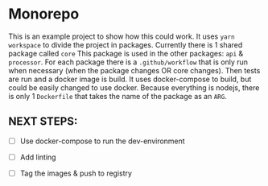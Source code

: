 # Monorepo

This is an example project to show how this could work.
It uses ```yarn workspace``` to divide the project in packages.
Currently there is 1 shared package called ```core```
This package is used in the other packages: ```api``` & ```processor```.
For each package there is a ```.github/workflow``` that is only run when necessary (when the package changes OR core changes).
Then tests are run and a docker image is build. It uses docker-compose to build, but could be easily changed to use docker.
Because everything is nodejs, there is only 1 ```Dockerfile``` that takes the name of the package as an ```ARG```.

## NEXT STEPS:
- [ ] Use docker-compose to run the dev-environment
- [ ] Add linting
- [ ] Tag the images & push to registry

